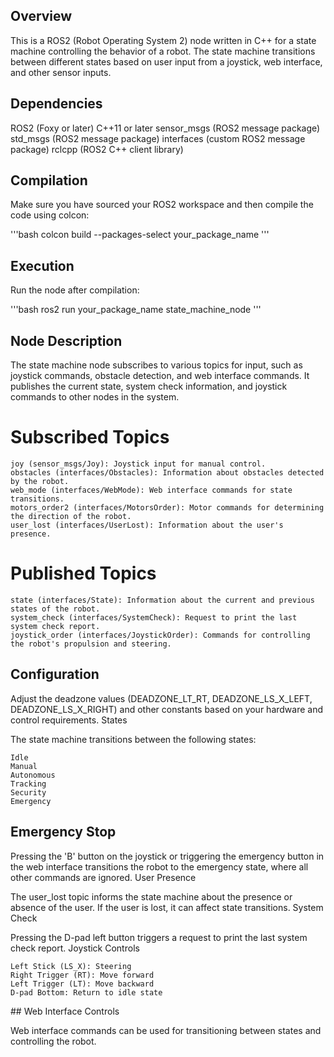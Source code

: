 ## Overview

This is a ROS2 (Robot Operating System 2) node written in C++ for a state machine controlling the behavior of a robot. The state machine transitions between different states based on user input from a joystick, web interface, and other sensor inputs.

## Dependencies

ROS2 (Foxy or later)
C++11 or later
sensor_msgs (ROS2 message package)
std_msgs (ROS2 message package)
interfaces (custom ROS2 message package)
rclcpp (ROS2 C++ client library)

## Compilation

Make sure you have sourced your ROS2 workspace and then compile the code using colcon:

'''bash
colcon build --packages-select your_package_name
'''
## Execution

Run the node after compilation:

'''bash
ros2 run your_package_name state_machine_node
'''
## Node Description

The state machine node subscribes to various topics for input, such as joystick commands, obstacle detection, and web interface commands. It publishes the current state, system check information, and joystick commands to other nodes in the system.

# Subscribed Topics

    joy (sensor_msgs/Joy): Joystick input for manual control.
    obstacles (interfaces/Obstacles): Information about obstacles detected by the robot.
    web_mode (interfaces/WebMode): Web interface commands for state transitions.
    motors_order2 (interfaces/MotorsOrder): Motor commands for determining the direction of the robot.
    user_lost (interfaces/UserLost): Information about the user's presence.

# Published Topics

    state (interfaces/State): Information about the current and previous states of the robot.
    system_check (interfaces/SystemCheck): Request to print the last system check report.
    joystick_order (interfaces/JoystickOrder): Commands for controlling the robot's propulsion and steering.

## Configuration

Adjust the deadzone values (DEADZONE_LT_RT, DEADZONE_LS_X_LEFT, DEADZONE_LS_X_RIGHT) and other constants based on your hardware and control requirements.
States

The state machine transitions between the following states:

    Idle
    Manual
    Autonomous
    Tracking
    Security
    Emergency

## Emergency Stop

Pressing the 'B' button on the joystick or triggering the emergency button in the web interface transitions the robot to the emergency state, where all other commands are ignored.
User Presence

The user_lost topic informs the state machine about the presence or absence of the user. If the user is lost, it can affect state transitions.
System Check

Pressing the D-pad left button triggers a request to print the last system check report.
Joystick Controls

    Left Stick (LS_X): Steering
    Right Trigger (RT): Move forward
    Left Trigger (LT): Move backward
    D-pad Bottom: Return to idle state

## Web Interface Controls

Web interface commands can be used for transitioning between states and controlling the robot.

